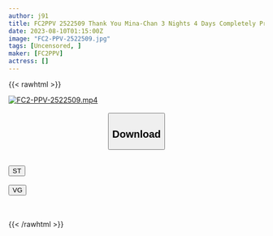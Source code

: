 ```yaml
---
author: j91
title: FC2PPV 2522509 Thank You Mina-Chan 3 Nights 4 Days Completely Private Video With A Genuine Idol Who Decided To Make A Decision Is Released For Limited Release Episode 9-②
date: 2023-08-10T01:15:00Z
image: "FC2-PPV-2522509.jpg"
tags: [Uncensored, ]
maker: [FC2PPV]
actress: []
---
```



{{< rawhtml >}}

<div class="video" data-videoid="2Og2wp9wApCZwQR">
    <a href="javascript:;">
        <img src="https://my.j91.asia/posts/FC2-PPV-2522509/FC2-PPV-2522509.jpg" width="WIDTH" height="HEIGHT" alt="FC2-PPV-2522509.mp4" loading="lazy">
    </a>
</div>

<script type="text/javascript" src="https://j91.asia/asset/on-demand-st.js"></script>

<br>
  <link rel="stylesheet" href="https://j91.asia/asset/bs5.css">
  
  <center>
  <button class="btn btn-primary" type="button" data-bs-toggle="collapse" data-bs-target=".multi-collapse" aria-expanded="false" aria-controls="multiCollapseExample1 multiCollapseExample2"><h2>Download</h2></button></center>
</p>
<div class="row">
  <div class="col">
    <div class="collapse multi-collapse" id="multiCollapseExample1">
      <div class="card card-body">
	      	      <br>
<div class="buttons">  
<a href="https://streamtape.to/v/2Og2wp9wApCZwQR"><button class="btn-hover color-3"><i class="fa fa-download"></i> ST</button></a></div>
    </div>
  </div>
</div>
  <div class="col">
    <div class="collapse multi-collapse" id="multiCollapseExample2">
      <div class="card card-body">
	      <br>
<div class="buttons">
    <a href="https://vidguard.to/v/e028E6GV0oOYAvq"><button class="btn-hover color-9"><i class="fa fa-download"></i> VG</button></a></div>
<br><br>
      </div>
    </div>
  </div>
</div>

{{< /rawhtml >}}